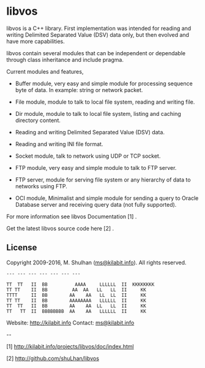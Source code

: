 # libvos

libvos is a C++ library. First implementation was intended for reading and
writing Delimited Separated Value (DSV) data only, but then evolved and have
more capabilities.

libvos contain several modules that can be independent or dependable through
class inheritance and include pragma.

Current modules and features,

* Buffer module, very easy and simple module for processing sequence
  byte of data. In example: string or network packet.

* File module, module to talk to local file system, reading and writing
  file.

* Dir module, module to talk to local file system, listing and caching
  directory content.

* Reading and writing Delimited Separated Value (DSV) data.

* Reading and writing INI file format.

* Socket module, talk to network using UDP or TCP socket.

* FTP module, very easy and simple module to talk to FTP server.

* FTP server, module for serving file system or any hierarchy of data to
  networks using FTP.

* OCI module, Minimalist and simple module for sending a query to Oracle
  Database server and receiving query data (not fully supported).


For more information see libvos Documentation [1] .

Get the latest libvos source code here [2] .

## License

Copyright 2009-2016, M. Shulhan (ms@kilabit.info).
All rights reserved.

 	---	---	---	---	---	---	---

	TT  TT   II  BB          AAAA     LLLLLL  II  KKKKKKKK
	TT TT    II  BB         AA  AA   LL   LL  II     KK
	TTTT     II  BB        AA    AA   LL  LL  II     KK
	TT TT    II  BB        AAAAAAAA   LLLLLL  II     KK
	TT  TT   II  BB        AA    AA  LL   LL  II     KK
	TT   TT  II  BBBBBBBB  AA    AA   LLLLLL  II     KK

Website: http://kilabit.info
Contact: ms@kilabit.info

--

[1] http://kilabit.info/projects/libvos/doc/index.html

[2] http://github.com/shuLhan/libvos
